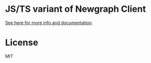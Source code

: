 # JS/TS variant of Newgraph Client

[See here for more info and documentation](https://github.com/Newcoin-Foundation/iosdk).

# License
MIT
